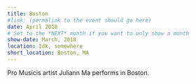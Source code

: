 ```yaml
---
title: Boston
#link: (permalink to the event should go here)
date: April 2018
# Set to the *NEXT* month if you want to only show a month
show-date: March, 2018
location: Idk, somewhere
short_location: Boston, MA
---
```


Pro Musicis artist Juliann Ma performs in Boston.
